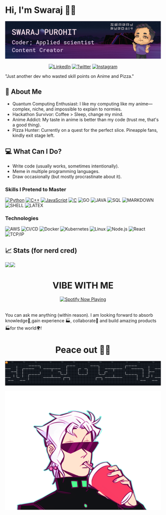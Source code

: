 # Hi, I'm Swaraj 👋🏻

<img src="Artboard 1savvy_head.png" style="zoom:150%;" />

<div align="center">
   <p><a href="https://www.linkedin.com/in/swaraj-purohit-718033194/" target="_blank"><img alt="LinkedIn" src="https://img.shields.io/badge/linkedin-%230077B5.svg?&style=for-the-badge&logo=linkedin&logoColor=white" /></a> 
   <a href="https://twitter.com/swarajpurohit" target="_blank"><img alt="Twitter" src="https://img.shields.io/badge/twitter-%231DA1F2.svg?&style=for-the-badge&logo=twitter&logoColor=white" /></a> 
   <a href="https://www.instagram.com/savvy_the_fatnerd/" target="_blank"><img alt = "Instagram" src="https://img.shields.io/badge/instagram-%23E4405F.svg?&style=for-the-badge&logo=instagram&logoColor=white" /></a>
</p>
</div>

"Just another dev who wasted skill points on Anime and Pizza."


## 🧠 About Me
- Quantum Computing Enthusiast: I like my computing like my anime—complex, niche, and impossible to explain to normies.
- Hackathon Survivor: Coffee > Sleep, change my mind.
- Anime Addict: My taste in anime is better than my code (trust me, that's a good thing).
- Pizza Hunter: Currently on a quest for the perfect slice. Pineapple fans, kindly exit stage left.

## 💻 What Can I Do?
- Write code (usually works, sometimes intentionally).
- Meme in multiple programming languages.
- Draw occasionally (but mostly procrastinate about it).


### Skills I Pretend to Master

[![Python](https://img.shields.io/badge/python%20-%2314354C.svg?&style=for-the-badge&logo=python&logoColor=white)](https://github.com/anomius?tab=repositories&q=&type=&language=python)
[![C++](https://img.shields.io/badge/c++%20-%2300599C.svg?&style=for-the-badge&logo=c%2B%2B&ogoColor=white)](https://github.com/anomius?tab=repositories&q=&type=&language=cpp)
[![JavaScript](https://img.shields.io/badge/javascript%20-%23323330.svg?&style=for-the-badge&logo=javascript&logoColor=%23F7DF1E)](https://github.com/anomius?tab=repositories&q=&type=&language=javascript)
[![C](https://img.shields.io/badge/c%20-%2300599C.svg?&style=for-the-badge&logo=c&logoColor=white)](https://github.com/anomius?tab=repositories&q=&type=&language=c)
![GO](https://img.shields.io/badge/go-%2300ADD8.svg?&style=for-the-badge&logo=go&logoColor=white)
![JAVA](https://img.shields.io/badge/java-%23ED8B00.svg?&style=for-the-badge&logo=java&logoColor=white)
![SQL](https://img.shields.io/badge/mysql-%2300f.svg?&style=for-the-badge&logo=mysql&logoColor=white)
![MARKDOWN](https://img.shields.io/badge/markdown-%23000000.svg?&style=for-the-badge&logo=markdown&logoColor=white)
![SHELL](https://img.shields.io/badge/shell_script%20-%23121011.svg?&style=for-the-badge&logo=gnu-bash&logoColor=white)
![LATEX](https://img.shields.io/badge/latex%20-%23008080.svg?&style=for-the-badge&logo=latex&logoColor=white)



### Technologies

![AWS](https://img.shields.io/badge/-AWS-000?&logo=Amazon-AWS&logoColor=FF9900)
![CI/CD](https://img.shields.io/badge/-CI%2FCD-000?&logo=CircleCI&logoColor=888)
![Docker](https://img.shields.io/badge/-Docker-000?&logo=Docker)
![Kubernetes](https://img.shields.io/badge/-Kubernetes-000?&logo=Kubernetes)
![Linux](https://img.shields.io/badge/-Linux-000?&logo=Linux&logoColor=FCC624)
![Node.js](https://img.shields.io/badge/-Node.js-000?&logo=node.js)
![React](https://img.shields.io/badge/-React-000?&logo=React)
![TCP/IP](https://img.shields.io/badge/-TCP%2FIP-000?&logo=Cisco)

## 📈 Stats (for nerd cred)
<a href="https://www.swarajpurohit.me/"><img height="137px" src="https://github-readme-stats.vercel.app/api?username=anomius&hide_title=true&hide_border=true&show_icons=true&include_all_commits=true&count_private=true&line_height=21&theme=synthwave" /><img height="137px" src="https://github-readme-stats.vercel.app/api/top-langs/?username=anomius&hide=html&hide_title=true&hide_border=true&layout=compact&langs_count=7&theme=synthwave" /></a>




<h1 align= center> VIBE WITH ME</h1>
<div align= center style:" display: grid; grid-template-columns: 1fr 1fr; grid-gap: 70px ">
<a href="https://spotify-github-profile.kittinanx.com/api/view?uid=31zxgih52pzczqo7zks6p2z2ebgm&redirect=true" target="_blank">
  <img 
    src="https://spotify-github-profile.kittinanx.com/api/view?uid=31zxgih52pzczqo7zks6p2z2ebgm&cover_image=true&theme=default&show_offline=false&background_color=000000&interchange=true&bar_color=a0c19f&bar_color_cover=true"
    alt="Spotify Now Playing"
  />
</a>
</div>


<br>
<br>
You can ask me anything (within reason). I am looking forward to absorb knowledge🧠,gain experience 🏭, collaborate🤝 and build amazing products 🏭for the world🌍!

<h1 align= center>Peace out ✌🏻</h1>
<p align="center">
  <img src="https://github.com/anomius/anomius/raw/output/pacman-contribution-graph-dark.svg" alt="PACKMAN"></center>
</p>

<p align="center">
   <img src="chill.png" style="zoom:50%;" />
</p>
